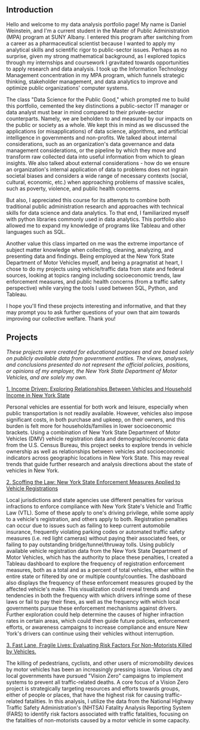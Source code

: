 ## Introduction

Hello and welcome to my data analysis portfolio page! My name is Daniel Weinstein, and I'm a current student in the Master of Public Administration (MPA) program at SUNY Albany. I entered this program after switching from a career as a pharmaceutical scientist because I wanted to apply my analytical skills and scientific rigor to public-sector issues. Perhaps as no surprise, given my strong mathematical background, as I explored topics through my internships and coursework I gravitated towards opportunities to apply research and data analysis. I took up the Information Technology Management concentration in my MPA program, which funnels strategic thinking, stakeholder management, and data analytics to improve and optimize public organizations' computer systems.

The class "Data Science for the Public Good," which prompted me to build this portfolio, cemented the key distinctions a public-sector IT manager or data analyst must bear in mind compared to their private-sector counterparts. Namely, we are beholden to and measured by our impacts on the public or society as a whole. We kept this in mind as we discussed the applications (or misapplications) of data science, algorithms, and artificial intelligence in governments and non-profits. We talked about internal considerations, such as an organization's data governance and data management considerations, or the pipeline by which they move and transform raw collected data into useful information from which to glean insights. We also talked about external considerations - how do we ensure an organization's internal application of data to problems does not ingrain societal biases and considers a wide range of necessary contexts (social, cultural, economic, etc.) when approaching problems of massive scales, such as poverty, violence, and public health concerns.

But also, I appreciated this course for its attempts to combine both traditional public administration research and approaches with technical skills for data science and data analytics. To that end, I familiarized myself with python libraries commonly used in data analytics. This portfolio also allowed me to expand my knowledge of programs like Tableau and other languages such as SQL.

Another value this class imparted on me was the extreme importance of subject matter knowledge when collecting, cleaning, analyzing, and presenting data and findings. Being employed at the New York State Department of Motor Vehicles myself, and being a pragmatist at heart, I chose to do my projects using vehicle/traffic data from state and federal sources, looking at topics ranging including socioeconomic trends, law enforcement measures, and public health concerns (from a traffic safety perspective) while varying the tools I used between SQL, Python, and Tableau.

I hope you'll find these projects interesting and informative, and that they may prompt you to ask further questions of your own that aim towards improving our collective welfare. Thank you!

## Projects

*These projects were created for educational purposes and are based solely on publicly available data from government entities. The views, analyses, and conclusions presented do not represent the official policies, positions, or opinions of my employer, the New York State Department of Motor Vehicles, and are solely my own.*

<a href="https://github.com/DSWeins676/RPAD676Final/tree/main/IncomeDriven"> 1. Income Driven: Exploring Relationships Between Vehicles and Household Income in New York State </a>

Personal vehicles are essential for both work and leisure, especially when public transportation is not readily available. However, vehicles also impose significant costs, in both purchase and upkeep, on their owners, and this burden is felt more for households/families in lower socioeconomic brackets. Using a combination of New York State Department of Motor Vehicles (DMV) vehicle registration data and demographic/economic data from the U.S. Census Bureau, this project seeks to explore trends in vehicle ownership as well as relationships between vehicles and socioeconomic indicators across geographic locations in New York State. This may reveal trends that guide further research and analysis directions about the state of vehicles in New York.

<a href="https://github.com/DSWeins676/RPAD676Final/tree/main/NY_Scofflaws"> 2. Scoffing the Law: New York State Enforcement Measures Applied to Vehicle Registrations </a>

Local jurisdictions and state agencies use different penalties for various infractions to enforce compliance with New York State's Vehicle and Traffic Law (VTL). Some of these apply to one's driving privilege, while some apply to a vehicle's registration, and others apply to both. Registration penalties can occur due to issues such as failing to keep current automobile insurance, frequently violating parking codes or automated traffic safety measures (i.e. red light cameras) without paying their associated fees, or failing to pay outstanding bridge/tunnel/thruway tolls. Using publicly available vehicle registration data from the New York State Department of Motor Vehicles, which has the authority to place these penalties, I created a Tableau dashboard to explore the frequency of registration enforcement measures, both as a total and as a percent of total vehicles, either within the entire state or filtered by one or multiple county/counties. The dashboard also displays the frequency of these enforcement measures grouped by the affected vehicle's make. This visualization could reveal trends and tendencies in both the frequency with which drivers infringe some of these laws or fail to pay their fines, as well as the frequency with which local governments pursue these enforcement mechanisms against drivers. Further exploration could help determine the causes of higher infraction rates in certain areas, which could then guide future policies, enforcement efforts, or awareness campaigns to increase compliance and ensure New York's drivers can continue using their vehicles without interruption.

<a href="https://github.com/DSWeins676/RPAD676Final/tree/main/FARS_Crashes">3. Fast Lane, Fragile Lives: Evaluating Risk Factors For Non-Motorists Killed by Vehicles. </a>

The killing of pedestrians, cyclists, and other users of micromobility devices by motor vehicles has been an increasingly pressing issue. Various city and local governments have pursued "Vision Zero" campaigns to implement systems to prevent all traffic-related deaths. A core focus of a Vision Zero project is strategically targeting resources and efforts towards groups, either of people or places, that have the highest risk for causing traffic-related fatalities. In this analysis, I utilize the data from the National Highway Traffic Safety Administration's (NHTSA) Fatality Analysis Reporting System (FARS) to identify risk factors associated with traffic fatalities, focusing on the fatalities of non-motorists caused by a motor vehicle in some capacity.
